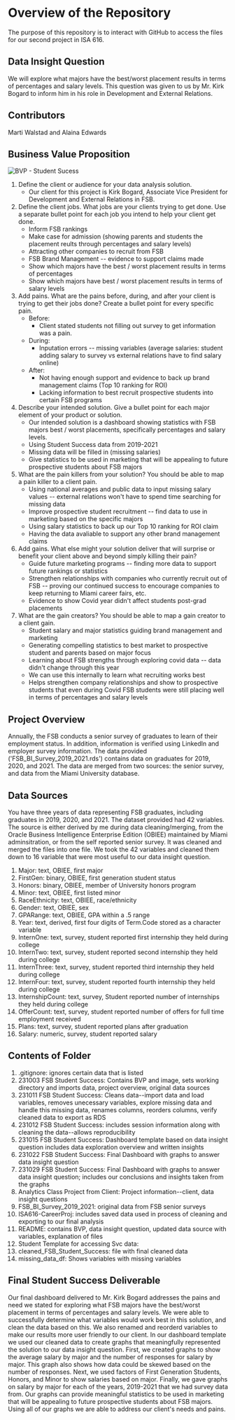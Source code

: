 # Overview of the Repository

The purpose of this repository is to interact with GitHub to access the files for our second project in ISA 616. 

## Data Insight Question
We will explore what majors have the best/worst placement results in terms of percentages and salary levels. This question was given to us by Mr. Kirk Bogard to inform him in his role in Development and External Relations.

## Contributors
Marti Walstad and Alaina Edwards

## Business Value Proposition

![BVP - Student Sucess](https://github.com/alainaledwards/ISA616-Project2-Group11/assets/146125942/55de55b1-3225-4caa-b900-76ae07b2981d)

1. Define the client or audience for your data analysis solution.
    * Our client for this project is Kirk Bogard, Associate Vice President for Development and External Relations in FSB.
2. Define the client jobs.  What jobs are your clients trying to get done.  Use a separate bullet point for each job you intend to help your client get done.
    *  Inform FSB rankings
    *  Make case for admission (showing parents and students the placement reults through percentages and salary levels)
    *  Attracting other companies to recruit from FSB
    *  FSB Brand Management -- evidence to support claims made
    *  Show which majors have the best / worst placement results in terms of percentages
    *  Show which majors have best / worst placement results in terms of salary levels
4. Add pains.  What are the pains before, during, and after your client is trying to get their jobs done?  Create a bullet point for every specific pain.
    *  Before:
        *  Client stated students not filling out survey to get information was a pain. 
    * During:
        * Inputation errors -- missing variables (average salaries: student adding salary to survey vs external relations have to find salary online)
    * After:
        *  Not having enough support and evidence to back up brand management claims (Top 10 ranking for ROI)
        * Lacking information to best recruit prospective students into certain FSB programs
5. Describe your intended solution.  Give a bullet point for each major element of your product or solution.
      * Our intended solution is a dashboard showing statistics with FSB majors best / worst placements, specifically percentages and salary levels.
      *  Using Student Success data from 2019-2021
      *  Missing data will be filled in (missing salaries)
      *  Give statistics to be used in marketing that will be appealing to future prospective students about FSB majors
6. What are the pain killers from your solution? You should be able to map a pain killer to a client pain.
    *  Using national averages and public data to input missing salary values -- external relations won't have to spend time searching for missing data 
    *  Improve prospective student recruitment -- find data to use in marketing based on the specific majors  
    *  Using salary statistics to back up our Top 10 ranking for ROI claim 
    *  Having the data avaliable to support any other brand management claims 
7. Add gains.  What else might your solution deliver that will surprise or benefit your client above and beyond simply killing their pain?
    *  Guide future marketing programs -- finding more data to support future rankings or statistics
    *  Strengthen relationships with companies who currently recruit out of FSB -- proving our continued success to encourage companies to keep returning to Miami career fairs, etc.
    *  Evidence to show Covid year didn't affect students post-grad placements
8. What are the gain creators?   You should be able to map a gain creator to a client gain.
    *  Student salary and major statistics guiding brand management and marketing 
    *  Generating compelling statistics to best market to prospective student and parents based on major focus
    *  Learning about FSB strengths through exploring covid data -- data didn't change through this year
      *  We can use this internally to learn what recruiting works best
      *  Helps strengthen company relationships and show to prospective students that even during Covid FSB students were still placing well in terms of percentages and salary levels

## Project Overview

Annually, the FSB conducts a senior survey of graduates to learn of their employment status.  In addition, information is verified using LinkedIn and employer survey information.  The data provided ('FSB_BI_Survey_2019_2021.rds') contains data on graduates for 2019, 2020, and 2021.  The data are merged from two sources:  the senior survey, and data from the Miami University database.  

## Data Sources

You have three years of data representing FSB graduates, including graduates in 2019, 2020, and 2021.  The dataset provided had 42 variables.  The source is either derived by me during data cleaning/merging, from the Oracle Business Intelligence Enterprise Edition (OBIEE) maintained by Miami adminsitration, or from the self reported senior survey.  It was cleaned and merged the files into one file.  We took the 42 variables and cleaned them down to 16 variable that were most useful to our data insight question.  

1.  Major: text, OBIEE, first major
2.  FirstGen: binary, OBIEE, first generation student status
3.  Honors: binary, OBIEE, member of University honors program
4.  Minor: text, OBIEE, first listed minor
5.  RaceEthnicity: text, OBIEE, race/ethnicity
6.  Gender: text, OBIEE, sex
7.  GPARange: text, OBIEE, GPA within a .5 range
8.  Year: text, derived, first four digits of Term.Code stored as a character variable
9.  InternOne: text, survey, student reported first internship they held during college
10. InternTwo: text, survey, student reported second internship they held during college
11. InternThree: text, survey, student reported third internship they held during college
12. InternFour: text, survey, student reported fourth internship they held during college
13. InternshipCount: text, survey, Student reported number of internships they held during college
14. OfferCount: text, survey, student reported number of offers for full time employment received
15. Plans: text, survey, student reported plans after graduation
16. Salary: numeric, survey, student reported salary

## Contents of Folder
1. .gitignore: ignores certain data that is listed
2. 231003 FSB Student Success: Contains BVP and image, sets working directory and imports data, project overview, original data sources
4. 231011 FSB Student Success: Cleans data--import data and load variables, removes unecessary variables, explore missing data and handle this missing data, renames columns, reorders columns, verify cleaned data to export as RDS
5. 231012 FSB Student Success: includes session information along with cleaning the data--allows reproducibility
6. 231015 FSB Student Success: Dashboard template based on data insight question includes data exploration overview and written insights
7. 231022 FSB Student Success: Final Dashboard with graphs to answer data insight question
8. 231029 FSB Student Success: Final Dashboard with graphs to answer data insight question; includes our conclusions and insights taken from the graphs
9. Analytics Class Project from Client: Project information--client, data insight questions
10. FSB_BI_Survey_2019_2021: original data from FSB senior surveys
11. ISA616-CareerProj: includes saved data used in process of cleaning and exporting to our final analysis
12. README: contains BVP, data insight question, updated data source with variables, explanation of files
13. Student Template for accessing Svc data:
14. cleaned_FSB_Student_Success: file with final cleaned data
15. missing_data_df: Shows variables with missing variables

## Final Student Success Deliverable
Our final dashboard delivered to Mr. Kirk Bogard addresses the pains and need we stated for exploring what FSB majors have the best/worst placement in terms of percentages and salary levels.  We were able to successfully determine what variables would work best in this solution, and clean the data based on this.  We also renamed and reorderd variables to make our results more user friendly to our client. In our dashboard template we used our cleaned data to create graphs that meaningfully represented the solution to our data insight question. First, we created graphs to show the average salary by major and the number of responses for salary by major.  This graph also shows how data could be skewed based on the number of responses. Next, we used factors of First Generation Students, Honors, and Minor to show salaries based on major. Finally, we gave graphs on salary by major for each of the years, 2019-2021 that we had survey data from. Our graphs can provide meaningful statistics to be used in marketing that will be appealing to future prospective students about FSB majors. Using all of our graphs we are able to address our client's needs and pains.  
